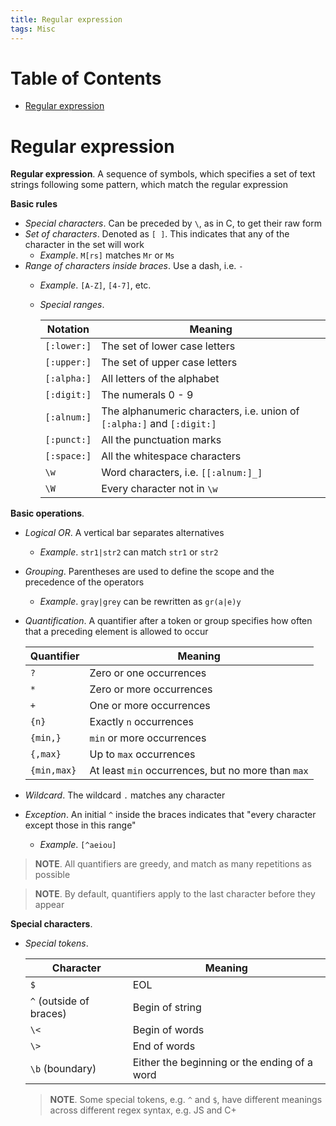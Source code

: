 ```yaml
---
title: Regular expression
tags: Misc
---
```


<!-- TOC titleSize:1 tabSpaces:2 depthFrom:1 depthTo:6 withLinks:1 updateOnSave:1 orderedList:0 skip:0 title:1 charForUnorderedList:* -->
# Table of Contents
* [Regular expression](#regular-expression)
<!-- /TOC -->

# Regular expression
**Regular expression**. A sequence of symbols, which specifies a set of text strings following some pattern, which match the regular expression

**Basic rules**
* *Special characters*. Can be preceded by `\`, as in C, to get their raw form
* *Set of characters*. Denoted as `[ ]`. This indicates that any of the character in the set will work
    * *Example*. `M[rs]` matches `Mr` or `Ms`
* *Range of characters inside braces*. Use a dash, i.e. `-`
    * *Example*. `[A-Z]`, `[4-7]`, etc.
    * *Special ranges*.

        | Notation | Meaning |
        | --- | --- |
        | `[:lower:]` | The set of lower case letters |
        | `[:upper:]` | The set of upper case letters |
        | `[:alpha:]` | All letters of the alphabet |
        | `[:digit:]` | The numerals 0 - 9 |
        | `[:alnum:]` | The alphanumeric characters, i.e. union of `[:alpha:]` and `[:digit:]` |
        | `[:punct:]` | All the punctuation marks |
        | `[:space:]` | All the whitespace characters |
        | `\w` | Word characters, i.e. `[[:alnum:]_]` |
        | `\W` | Every character not in `\w` |

**Basic operations**.
* *Logical OR*. A vertical bar separates alternatives
    * *Example*. `str1|str2` can match `str1` or `str2`
* *Grouping*. Parentheses are used to define the scope and the precedence of the operators
    * *Example*. `gray|grey` can be rewritten as `gr(a|e)y`
* *Quantification*. A quantifier after a token or group specifies how often that a preceding element is allowed to occur

    | Quantifier | Meaning |
    | --- | --- |
    | `?` | Zero or one occurrences |
    | `*` | Zero or more occurrences |
    | `+` | One or more occurrences |
    | `{n}` | Exactly `n` occurrences |
    | `{min,}` | `min` or more occurrences |
    | `{,max}` | Up to `max` occurrences |
    | `{min,max}` | At least `min` occurrences, but no more than `max` |
* *Wildcard*. The wildcard `.` matches any character
* *Exception*. An initial `^` inside the braces indicates that "every character except those in this range"
    * *Example*. `[^aeiou]`

>**NOTE**. All quantifiers are greedy, and match as many repetitions as possible

>**NOTE**. By default, quantifiers apply to the last character before they appear

**Special characters**.
* *Special tokens*.

    | Character | Meaning |
    | --- | --- |
    | `$` | EOL |
    | `^` (outside of braces) | Begin of string |
    | `\<` | Begin of words |
    | `\>` | End of words |
    | `\b` (boundary) | Either the beginning or the ending of a word |

    >**NOTE**. Some special tokens, e.g. `^` and `$`, have different meanings across different regex syntax, e.g. JS and C+
